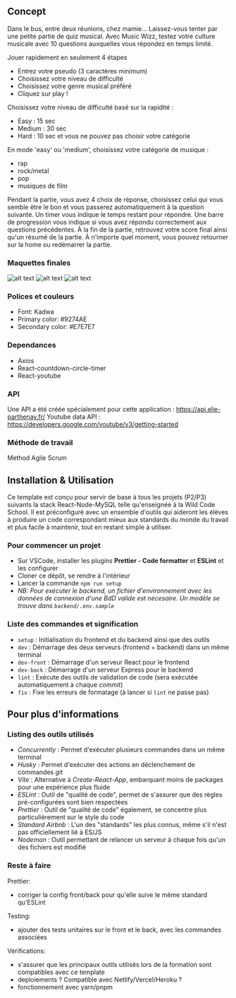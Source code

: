 ## Concept
Dans le bus, entre deux réunions, chez mamie… Laissez-vous tenter par une petite partie de quiz musical. Avec Music Wizz, testez votre culture musicale avec 10 questions auxquelles vous répondez en temps limité.

Jouer rapidement en seulement 4 étapes
 - Entrez votre pseudo (3 caractères minimum)
 - Choisissez votre niveau de difficulté
 - Choisissez votre genre musical préféré
 - Cliquez sur play !

Choisissez votre niveau de difficulté basé sur la rapidité :
 - Easy : 15 sec
 - Medium : 30 sec
 - Hard : 10 sec et vous ne pouvez pas choisir votre catégorie

En mode 'easy' ou 'medium', choisissez votre catégorie de musique :
 - rap
 - rock/metal
 - pop
 - musiques de film

Pendant la partie, vous avez 4 choix de réponse, choisissez celui qui vous semble être le bon et vous passerez automatiquement à la question suivante.
Un timer vous indique le temps restant pour répondre.
Une barre de progression vous indique si vous avez répondu correctement aux questions précédentes.
À la fin de la partie, retrouvez votre score final ainsi qu'un résumé de la partie.
À n'importe quel moment, vous pouvez retourner sur la home ou redémarrer la partie. 

### Maquettes finales

![alt text](./frontend/src/components/P2%20home.png)
![alt text](./frontend/src/components/P2%20quizz.png)
![alt text](./frontend/src/components/P2%20score.png)

### Polices et couleurs

- Font: Kadwa
- Primary color: #9274AE
- Secondary color: #E7E7E7

### Dependances
 - Axios
 - React-countdown-circle-timer
 - React-youtube

### API
Une API a été créée spécialement pour cette application : 
https://api.elie-parthenay.fr/
Youtube data API : 
https://developers.google.com/youtube/v3/getting-started

### Méthode de travail 
Method Agile Scrum

## Installation & Utilisation

Ce template est conçu pour servir de base à tous les projets (P2/P3) suivants la stack React-Node-MySQL telle qu'enseignée à la Wild Code School. Il est préconfiguré avec un ensemble d'outils qui aideront les élèves à produire un code correspondant mieux aux standards du monde du travail et plus facile à maintenir, tout en restant simple à utiliser.

### Pour commencer un projet

- Sur VSCode, installer les plugins **Prettier - Code formatter** et **ESLint** et les configurer
- Cloner ce dépôt, se rendre à l'intérieur
- Lancer la commande `npm run setup`
- _NB: Pour exécuter le backend, un fichier d'environnement avec les données de connexion d'une BdD valide est nécesaire. Un modèle se trouve dans `backend/.env.sample`_

### Liste des commandes et signification

- `setup` : Initialisation du frontend et du backend ainsi que des outils
- `dev` : Démarrage des deux serveurs (frontend + backend) dans un même terminal
- `dev-front` : Démarrage d'un serveur React pour le frontend
- `dev-back` : Démarrage d'un serveur Express pour le backend
- `lint` : Exécute des outils de validation de code (sera exécutée automatiquement à chaque _commit_)
- `fix` : Fixe les erreurs de formatage (à lancer si `lint` ne passe pas)

## Pour plus d'informations

### Listing des outils utilisés

- _Concurrently_ : Permet d'exécuter plusieurs commandes dans un même terminal
- _Husky_ : Permet d'exécuter des actions en déclenchement de commandes _git_
- _Vite_ : Alternative à _Create-React-App_, embarquant moins de packages pour une expérience plus fluide
- _ESLint_ : Outil de "qualité de code", permet de s'assurer que des règles pré-configurées sont bien respectées
- _Prettier_ : Outil de "qualité de code" également, se concentre plus particulièrement sur le style du code
- _Standard Airbnb_ : L'un des "standards" les plus connus, même s'il n'est pas officiellement lié à ES/JS
- _Nodemon_ : Outil permettant de relancer un serveur à chaque fois qu'un des fichiers est modifié

### Reste à faire

Prettier:

- corriger la config front/back pour qu'elle suive le même standard qu'ESLint

Testing:

- ajouter des tests unitaires sur le front et le back, avec les commandes associées

Vérifications:

- s'assurer que les principaux outils utilisés lors de la formation sont compatibles avec ce template
- deploiements ? Compatible avec Netlify/Vercel/Heroku ?
- fonctionnement avec yarn/pnpm
